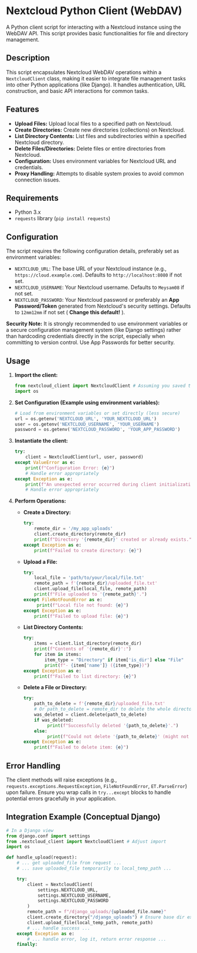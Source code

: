 # Nextcloud Python Client (WebDAV)

A Python client script for interacting with a Nextcloud instance using the WebDAV API. This script provides basic functionalities for file and directory management.

## Description

This script encapsulates Nextcloud WebDAV operations within a `NextcloudClient` class, making it easier to integrate file management tasks into other Python applications (like Django). It handles authentication, URL construction, and basic API interactions for common tasks.

## Features

* **Upload Files:** Upload local files to a specified path on Nextcloud.
* **Create Directories:** Create new directories (collections) on Nextcloud.
* **List Directory Contents:** List files and subdirectories within a specified Nextcloud directory.
* **Delete Files/Directories:** Delete files or entire directories from Nextcloud.
* **Configuration:** Uses environment variables for Nextcloud URL and credentials.
* **Proxy Handling:** Attempts to disable system proxies to avoid common connection issues.

## Requirements

* Python 3.x
* `requests` library (`pip install requests`)

## Configuration

The script requires the following configuration details, preferably set as environment variables:

* `NEXTCLOUD_URL`: The base URL of your Nextcloud instance (e.g., `https://cloud.example.com`). Defaults to `http://localhost:8080` if not set.
* `NEXTCLOUD_USERNAME`: Your Nextcloud username. Defaults to `Meysam08` if not set.
* `NEXTCLOUD_PASSWORD`: Your Nextcloud password or preferably an **App Password/Token** generated from Nextcloud's security settings. Defaults to `12mm12mm` if not set ( **Change this default!** ).

**Security Note:** It is strongly recommended to use environment variables or a secure configuration management system (like Django settings) rather than hardcoding credentials directly in the script, especially when committing to version control. Use App Passwords for better security.

## Usage

1.  **Import the client:**
    ```python
    from nextcloud_client import NextcloudClient # Assuming you saved the script as nextcloud_client.py
    import os
    ```

2.  **Set Configuration (Example using environment variables):**
    ```python
    # Load from environment variables or set directly (less secure)
    url = os.getenv('NEXTCLOUD_URL', 'YOUR_NEXTCLOUD_URL')
    user = os.getenv('NEXTCLOUD_USERNAME', 'YOUR_USERNAME')
    password = os.getenv('NEXTCLOUD_PASSWORD', 'YOUR_APP_PASSWORD')
    ```

3.  **Instantiate the client:**
    ```python
    try:
        client = NextcloudClient(url, user, password)
    except ValueError as e:
        print(f"Configuration Error: {e}")
        # Handle error appropriately
    except Exception as e:
        print(f"An unexpected error occurred during client initialization: {e}")
        # Handle error appropriately
    ```

4.  **Perform Operations:**

    * **Create a Directory:**
        ```python
        try:
            remote_dir = '/my_app_uploads'
            client.create_directory(remote_dir)
            print(f"Directory '{remote_dir}' created or already exists.")
        except Exception as e:
            print(f"Failed to create directory: {e}")
        ```

    * **Upload a File:**
        ```python
        try:
            local_file = 'path/to/your/local/file.txt'
            remote_path = f'{remote_dir}/uploaded_file.txt'
            client.upload_file(local_file, remote_path)
            print(f"File uploaded to '{remote_path}'.")
        except FileNotFoundError as e:
             print(f"Local file not found: {e}")
        except Exception as e:
            print(f"Failed to upload file: {e}")
        ```

    * **List Directory Contents:**
        ```python
        try:
            items = client.list_directory(remote_dir)
            print(f"Contents of '{remote_dir}':")
            for item in items:
                item_type = "Directory" if item['is_dir'] else "File"
                print(f"- {item['name']} ({item_type})")
        except Exception as e:
            print(f"Failed to list directory: {e}")
        ```

    * **Delete a File or Directory:**
        ```python
        try:
            path_to_delete = f'{remote_dir}/uploaded_file.txt'
            # Or path_to_delete = remote_dir to delete the whole directory
            was_deleted = client.delete(path_to_delete)
            if was_deleted:
                 print(f"Successfully deleted '{path_to_delete}'.")
            else:
                 print(f"Could not delete '{path_to_delete}' (might not exist).")
        except Exception as e:
            print(f"Failed to delete item: {e}")
        ```

## Error Handling

The client methods will raise exceptions (e.g., `requests.exceptions.RequestException`, `FileNotFoundError`, `ET.ParseError`) upon failure. Ensure you wrap calls in `try...except` blocks to handle potential errors gracefully in your application.

## Integration Example (Conceptual Django)

```python
# In a Django view
from django.conf import settings
from .nextcloud_client import NextcloudClient # Adjust import
import os

def handle_upload(request):
    # ... get uploaded_file from request ...
    # ... save uploaded_file temporarily to local_temp_path ...

    try:
        client = NextcloudClient(
            settings.NEXTCLOUD_URL,
            settings.NEXTCLOUD_USERNAME,
            settings.NEXTCLOUD_PASSWORD
        )
        remote_path = f"/django_uploads/{uploaded_file.name}"
        client.create_directory("/django_uploads") # Ensure base dir exists
        client.upload_file(local_temp_path, remote_path)
        # ... handle success ...
    except Exception as e:
        # ... handle error, log it, return error response ...
    finally:
